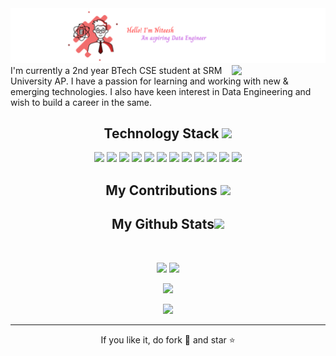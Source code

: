 <img src="https://github.com/NiteeshK21/NiteeshK21/blob/main/Hello,%20I'm%20Niteesh%20(4).png?raw=true">
<img align="right" width="150" src="https://camo.githubusercontent.com/c1dcb74cc1c1835b1d716f5051499a2814c683c806b15f04b0eba492863703e9/68747470733a2f2f63646e2e6472696262626c652e636f6d2f75736572732f3733303730332f73637265656e73686f74732f363538313234332f6176656e746f2e676966">
I'm currently a 2nd year BTech CSE student at SRM University AP. I have a passion for learning and working with new & emerging technologies. I also have keen interest in Data Engineering and wish to build a career in the same.
<h2 align="center">Technology Stack <img src="https://github.com/ritik307/ritik307/blob/main/images/laptop.gif" width="50"></h2>
<p align="center">
<img src="https://img.shields.io/badge/C-00599C?style=flat-square&logo=c&logoColor=white"/>
<img src="https://img.shields.io/badge/-C++-00599C?style=flat-square&logo=c"/>
<img src="https://img.shields.io/badge/-Python HackerRank%204%E2%AD%90-black?style=flat-square&logo=Python"/>
<img src="https://img.shields.io/badge/-MongoDB-black?style=flat-square&logo=mongodb"/>
<img src="https://img.shields.io/badge/-MySQL-black?style=flat-square&logo=mysql"/>
<img src="https://img.shields.io/badge/-HDFS-brightgreen?style=flat-square&logo=Hadoop"/>
<img src="https://img.shields.io/badge/%20Hadoop-YARN-brightgreen?style=flat-square&logo=Yarn"/>
<img src="https://img.shields.io/badge/Apache%20-Hive-brightgreen?style=flat-square&logo=Hive"/>
<img src="https://img.shields.io/badge/%20-Docker-brightgreen?style=flat-square&logo=Docker"/>
<img src="https://img.shields.io/badge/-Trino-black?style=flat-square&logo=Trino"/>
<img src="https://img.shields.io/badge/-Git-black?style=flat-square&logo=git"/>
<img src="https://img.shields.io/badge/-GitHub-black?style=flat-square&logo=github"/></p>
<h2 align="center">
  My Contributions <img src="https://media.giphy.com/media/xUA7aZeLE2e0P7Znz2/giphy.gif" width="50">
</h2>

<h2 align="center">
  My Github Stats<img src="https://media.giphy.com/media/VgCDAzcKvsR6OM0uWg/giphy.gif" width="50">
</h2>
 
<br>

<p align = "center">
  <img  src = "https://github-readme-stats.vercel.app/api?username=NiteeshK21&show_icons=true&theme=radical&line_height=27">
  <img src = "https://github-readme-stats.vercel.app/api/top-langs/?username=NiteeshK21&hide=html,css,java,shaderlab,kotlin,hlsl&theme=radical">
</p>

<p align = "center">
 <img  src="https://github-readme-streak-stats.herokuapp.com/?user=NiteeshK21&show_icons=true&locale=en&layout=compact&theme=radical&line_height=0" />
</p> 

<p align = "center">
 <img src="https://activity-graph.herokuapp.com/graph?username=NiteeshK21&theme=redical">
</p> 
<hr>
<p align="center">If you like it, do fork 🍴 and star ⭐</p>





